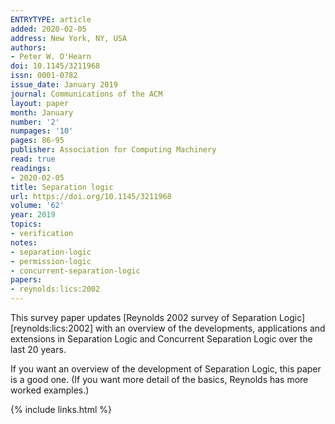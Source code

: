 ```yaml
---
ENTRYTYPE: article
added: 2020-02-05
address: New York, NY, USA
authors:
- Peter W. O'Hearn
doi: 10.1145/3211968
issn: 0001-0782
issue_date: January 2019
journal: Communications of the ACM
layout: paper
month: January
number: '2'
numpages: '10'
pages: 86-95
publisher: Association for Computing Machinery
read: true
readings:
- 2020-02-05
title: Separation logic
url: https://doi.org/10.1145/3211968
volume: '62'
year: 2019
topics:
- verification
notes:
- separation-logic
- permission-logic
- concurrent-separation-logic
papers:
- reynolds:lics:2002
---
```


This survey paper updates
[Reynolds 2002 survey of Separation Logic][reynolds:lics:2002]
with an overview of the developments, applications
and extensions in Separation Logic and
Concurrent Separation Logic over the last
20 years.

If you want an overview of the development of Separation Logic,
this paper is a good one.
(If you want more detail of the basics, Reynolds has more
worked examples.)

{% include links.html %}
